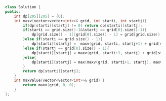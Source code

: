 <!--
 * @Author: your name
 * @Date: 2020-11-24 14:55:07
 * @LastEditTime: 2020-11-24 14:55:19
 * @LastEditors: Please set LastEditors
 * @Description: In User Settings Edit
 * @FilePath: /projects/leetcode/剑指 Offer 47. 礼物的最大价值.md
-->
```c++
class Solution {
public:
    int dp[205][205] = {0};
    int maxv(vector<vector<int>>& grid, int starti, int startj){
        if(dp[starti][startj] != 0) return dp[starti][startj];
        if(starti == grid.size()-1&&startj == grid[0].size()-1){
            dp[grid.size() - 1][grid[0].size() - 1] = grid[grid.size() - 1][grid[0].size() - 1];
        }else if(starti == grid.size() - 1){
            dp[starti][startj] =  maxv(grid, starti, startj+1) + grid[starti][startj];
        }else if(startj == grid[0].size() - 1){
            dp[starti][startj] = maxv(grid, starti+1, startj) + grid[starti][startj];
        }else{
            dp[starti][startj] = max(maxv(grid, starti+1, startj), maxv(grid, starti, startj+1)) + grid[starti][startj];
        }
        return dp[starti][startj];
    }
    int maxValue(vector<vector<int>>& grid) {
        return maxv(grid, 0, 0);
    }
};
```